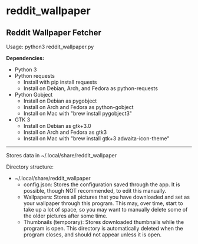 # reddit_wallpaper


## Reddit Wallpaper Fetcher
Usage: python3 reddit_wallpaper.py

**Dependencies:**
* Python 3
* Python requests
   * Install with pip install requests
   * Install on Debian, Arch, and Fedora as python-requests
* Python Gobject
   * Install on Debian as pygobject
   * Install on Arch and Fedora as python-gobject
   * Install on Mac with "brew install pygobject3"
* GTK 3
   * Install on Debian as gtk+3.0
   * Install on Arch and Fedora as gtk3
   * Install on Mac with "brew install gtk+3 adwaita-icon-theme"
   
***

Stores data in ~/.local/share/reddit_wallpaper

Directory structure:
* ~/.local/share/reddit_wallpaper
   * config.json: Stores the configuration saved through the app. It is possible, though NOT recommended, to edit this manually.
   * Wallpapers: Stores all pictures that you have downloaded and set as your wallpaper through this program. This may, over time, start to take up a lot of space, so you may want to manually delete some of the older pictures after some time.
   * Thumbnails (temporary): Stores downloaded thumbnails while the program is open. This directory is automatically deleted when the program closes, and should not appear unless it is open.

